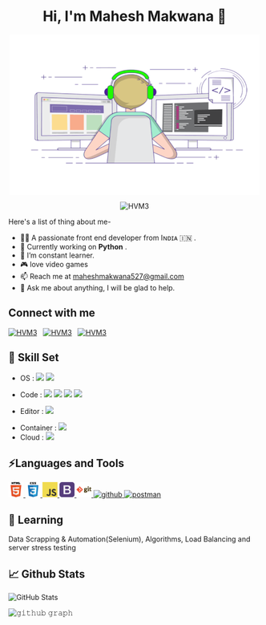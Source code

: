 <h1 align='center'>Hi, I'm Mahesh Makwana 👋</h1>

<p align="center"><img align="center" alt="gif" src="https://github.com/HVM3/HVM3/blob/Master/gif.gif" width="500" height="320"></p>

<p align="center"> <img src="https://komarev.com/ghpvc/?username=HVM3&label=Profile%20views&color=0e75b6&style=flat" alt="HVM3" /> </p>

<!-- <p align="center"> <a href="https://github.com/ryo-ma/github-profile-trophy"><img src="https://github-profile-trophy.vercel.app/?username=HVM3" alt="HVM3" /></a> </p> -->

Here's a list of thing about me-

- 👨‍💻 A passionate front end developer from Iɴᴅɪᴀ :india: .  
- 🔭 Currently working on **Python** .  
- 🌱 I’m constant learner.
- 🎮 love video games 
- 📫 Reach me at maheshmakwana527@gmail.com
- 💬 Ask me about anything, I will be glad to help.






## Connect with me

<p align='left'>
<a href="https://www.linkedin.com/in/mahesh-makwana/">
<img height="30" src="https://cdn.jsdelivr.net/npm/simple-icons@latest/icons/linkedin.svg" alt="HVM3"></a>&nbsp;&nbsp;
<a href="https://www.instagram.com/maheshmakwana_787/">
<img height="30" src="https://cdn.jsdelivr.net/npm/simple-icons@latest/icons/instagram.svg" alt="HVM3"></a>&nbsp;&nbsp;
<a href="https://www.hackerearth.com/@maheshmakwana527">
<img height="30" src="https://cdn.jsdelivr.net/npm/simple-icons@latest/icons/hackerrank.svg" alt="HVM3"></a>&nbsp;&nbsp;
</p>


## 🔧 Skill Set

- OS :     <img src="https://img.shields.io/badge/MacOS-000000?style=for-the-badge&logo=apple&logoColor=white&color=black"> 
     <img src="https://img.shields.io/badge/Linux-FCC624?style=for-the-badge&logo=Linux&logoColor=black"> 


- Code :     <img src="https://img.shields.io/badge/Python-5C0D34?style=for-the-badge&logo=Python&logoColor=white"> <img src="https://img.shields.io/badge/javascript-F7DF1E?style=for-the-badge&logo=JavaScript&logoColor=black"> <img src="https://img.shields.io/badge/MySQL-4479A1?style=for-the-badge&logo=MySQL&logoColor=white"> <img src="https://img.shields.io/badge/SQLite-003B57?style=for-the-badge&logo=SQLite&logoColor=white">
- Editor :     <img src="https://img.shields.io/badge/Visual%20Studio%20Code-007ACC?style=for-the-badge&logo=VisualStudioCode&logoColor=white">
<!-- - Shell :     <img src="https://img.shields.io/badge/Z%20Shell-4EAA25?style=for-the-badge&logo=GNUBash&logoColor=white">
    <img src="https://img.shields.io/badge/Bash%20Shell-0AC18E?style=for-the-badge&logo=GNUBash&logoColor=white"> -->
- Container :     <img src="https://img.shields.io/badge/Docker-2496ED?style=for-the-badge&logo=Docker&logoColor=white">
- Cloud :     <img src="https://img.shields.io/badge/AWS(E3/EC2/RDS)-FF9900?style=for-the-badge&logo=Amazon&logoColor=white">


## ⚡Languages and Tools

<!-- <a href="https://www.python.org/" target="_blank"> -->
<!-- <img height="30" src="https://www.python.org/static/img/python-logo.png" alt="python">
</a> -->
<!-- <a href="https://code.visualstudio.com/" target="_blank">
<img height="30" src="https://raw.githubusercontent.com/github/explore/80688e429a7d4ef2fca1e82350fe8e3517d3494d/topics/visual-studio-code/visual-studio-code.png" alt="visual-studio-code">
</a> -->
<a href="https://developer.mozilla.org/en-US/docs/Web/HTML" target="_blank">
<img height="30" src="https://raw.githubusercontent.com/github/explore/80688e429a7d4ef2fca1e82350fe8e3517d3494d/topics/html/html.png" alt="html5">
</a>
<a href="https://developer.mozilla.org/en-US/docs/Web/CSS" target="_blank">
<img height="30" src="https://raw.githubusercontent.com/github/explore/80688e429a7d4ef2fca1e82350fe8e3517d3494d/topics/css/css.png" alt="css">
</a>
<a href="https://javascript.info/" target="_blank">
<img height="30" src="https://raw.githubusercontent.com/github/explore/80688e429a7d4ef2fca1e82350fe8e3517d3494d/topics/javascript/javascript.png" alt="javascript">
</a>
<a href="https://getbootstrap.com/" target="_blank">
<img height="30" src="https://raw.githubusercontent.com/github/explore/80688e429a7d4ef2fca1e82350fe8e3517d3494d/topics/bootstrap/bootstrap.png" alt="bootstrap">
</a>
<a href="https://git-scm.com/" target="_blank">
<img height="30" src="https://raw.githubusercontent.com/github/explore/80688e429a7d4ef2fca1e82350fe8e3517d3494d/topics/git/git.png" alt="git">
</a>
<a href="https://github.com/" target="_blank">
<img height="30" src="https://github.githubassets.com/images/modules/logos_page/GitHub-Mark.png" alt="github">
</a>
<a href="https://www.postman.com/" target="_blank">
<img height="30" src="https://avatars.githubusercontent.com/u/10251060?s=200&v=4" alt="postman">
</a>


## 🌱 Learning
Data Scrapping & Automation(Selenium), Algorithms, Load Balancing and server stress testing

## 📈 Github Stats
![GitHub Stats](https://github-readme-stats.vercel.app/api?username=HVM3&&show_icons=true&theme=nightowl)

![𝚐𝚒𝚝𝚑𝚞𝚋 𝚐𝚛𝚊𝚙𝚑](https://activity-graph.herokuapp.com/graph?username=HVM3&theme=react-dark&hide_border=true&area=true)

<!--
**HVM3/HVM3** is a ✨ _special_ ✨ repository because its `README.md` (this file) appears on your GitHub profile.

Here are some ideas to get you started:

- 🔭 I’m currently working on ...
 ...
- 👯 I’m looking to collaborate on ...
- 🤔 I’m looking for help with ...
- 💬 Ask me about ...
- 📫 How to reach me: ...
- 😄 Pronouns: ...
- ⚡ Fun fact: ...
-->
